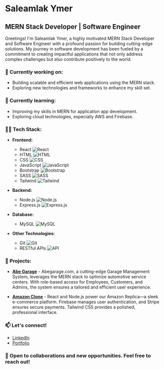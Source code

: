 # Saleamlak Ymer

## MERN Stack Developer | Software Engineer

Greetings! I'm Saleamlak Ymer, a highly motivated MERN Stack Developer and Software Engineer with a profound passion for building cutting-edge solutions. My journey in software development has been fueled by a commitment to creating impactful applications that not only address complex challenges but also contribute positively to the world.

### 🔭 Currently working on:
- Building scalable and efficient web applications using the MERN stack.
- Exploring new technologies and frameworks to enhance my skill set.

### 🌱 Currently learning:
- Improving my skills in MERN for application app development.
- Exploring cloud technologies, especially AWS and Firebase.

### 👨‍💻 Tech Stack:
- **Frontend:** 
  - React ![React](https://img.icons8.com/plasticine/24/000000/react.png)
  - HTML ![HTML](https://img.icons8.com/color/24/000000/html-5.png)
  - CSS ![CSS](https://img.icons8.com/color/24/000000/css3.png)
  - JavaScript ![JavaScript](https://img.icons8.com/color/24/000000/javascript.png)
  - Bootstrap ![Bootstrap](https://img.icons8.com/color/24/000000/bootstrap.png)
  - SASS ![SASS](https://img.icons8.com/color/24/000000/sass.png)
  - Tailwind ![Tailwind](https://img.icons8.com/color/24/000000/tailwind-css.png)
  
- **Backend:** 
  - Node.js ![Node.js](https://img.icons8.com/color/24/000000/nodejs.png)
  - Express.js ![Express.js](https://img.icons8.com/ios/24/000000/express.png)
  
- **Database:** 
  - MySQL ![MySQL](https://img.icons8.com/ios/24/000000/mysql-logo.png)
  
- **Other Technologies:** 
  - Git ![Git](https://img.icons8.com/color/24/000000/git.png)
  - RESTful APIs ![API](https://img.icons8.com/fluent/24/000000/api-settings.png)

### 🚀 Projects:
- **[Abe Garage](https://www.abegarageexpress.com)** - Abegarage.com, a cutting-edge Garage Management System, leverages the MERN stack to optimize automotive service centers. With role-based access for Employees, Customers, and Admins, the system ensures a tailored and efficient user experience.
  
- **[Amazon Clone](https://fifth-base-398400.web.app/)** - React and Node.js power our Amazon Replica—a sleek e-commerce platform. Firebase manages user authentication, and Stripe ensures secure payments. Tailwind CSS provides a polished, professional interface.

### 📫 Let's connect!
- [LinkedIn](https://www.linkedin.com/in/saleamlakendrias/)
- [Portfolio](https://saleamlakendrias.com/)

### 🤝 Open to collaborations and new opportunities. Feel free to reach out!
